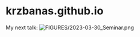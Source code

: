 # krzbanas.github.io

My next talk:
![FIGURES/2023-03-30_Seminar.png](https://krzbanas.github.io/2023-03-30_SSLS_Seminar)
